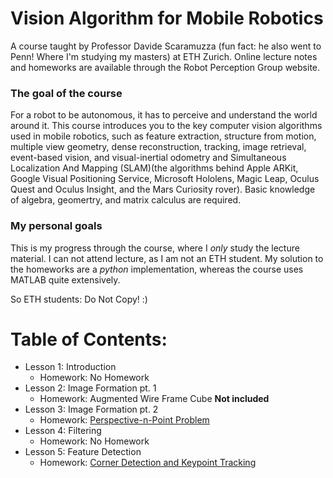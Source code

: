 # Vision Algorithm for Mobile Robotics 
A course taught by Professor Davide Scaramuzza (fun fact: he also went to Penn! Where I'm studying my masters) at ETH Zurich. Online lecture notes and homeworks are available through the Robot Perception Group website. 

### The goal of the course 
For a robot to be autonomous, it has to perceive and understand the world around it. This course introduces you to the key computer vision algorithms used in mobile robotics, such as feature extraction, structure from motion, multiple view geometry, dense reconstruction, tracking, image retrieval, event-based vision, and visual-inertial odometry and Simultaneous Localization And Mapping (SLAM)(the algorithms behind Apple ARKit, Google Visual Positioning Service, Microsoft Hololens, Magic Leap, Oculus Quest and Oculus Insight, and the Mars Curiosity rover). Basic knowledge of algebra, geomertry, and matrix calculus are required.

### My personal goals 
This is my progress through the course, where I *only* study the lecture material. I can not attend lecture, as I am not an ETH student. My solution to the homeworks are a *python* implementation, whereas the course uses MATLAB quite extensively. 

So ETH students: Do Not Copy! :) 

# Table of Contents:
 - Lesson 1: Introduction 
    * Homework: No Homework 
 - Lesson 2: Image Formation pt. 1
    * Homework: Augmented Wire Frame Cube **Not included** 
 - Lesson 3: Image Formation pt. 2 
    * Homework: [Perspective-n-Point Problem](https://github.com/anthonyn2121/vision_algorithms/tree/master/Homework%203) 
 - Lesson 4: Filtering 
    * Homework: No Homework 
 - Lesson 5: Feature Detection 
    * Homework: [Corner Detection and Keypoint Tracking](https://github.com/anthonyn2121/vision_algorithms/tree/master/Homework%204) 
